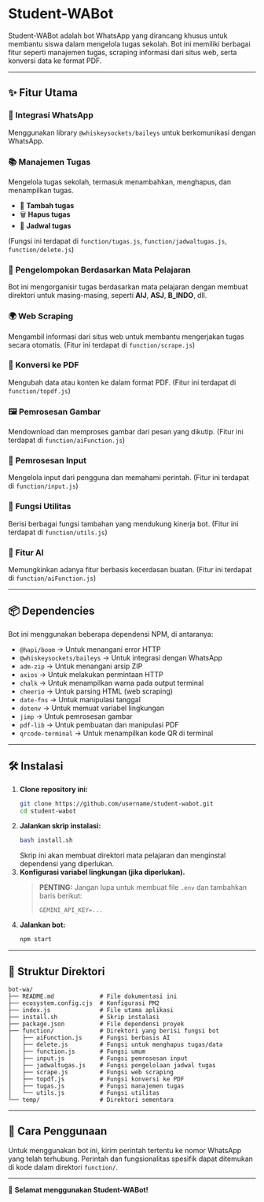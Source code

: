 # Student-WABot

Student-WABot adalah bot WhatsApp yang dirancang khusus untuk membantu siswa dalam mengelola tugas sekolah. Bot ini memiliki berbagai fitur seperti manajemen tugas, scraping informasi dari situs web, serta konversi data ke format PDF.

---

## ✨ Fitur Utama

### 🔹 Integrasi WhatsApp
Menggunakan library `@whiskeysockets/baileys` untuk berkomunikasi dengan WhatsApp.

### 📚 Manajemen Tugas
Mengelola tugas sekolah, termasuk menambahkan, menghapus, dan menampilkan tugas.
- 📌 **Tambah tugas**
- 🗑 **Hapus tugas**
- 📅 **Jadwal tugas**

(Fungsi ini terdapat di `function/tugas.js`, `function/jadwaltugas.js`, `function/delete.js`)

### 📌 Pengelompokan Berdasarkan Mata Pelajaran
Bot ini mengorganisir tugas berdasarkan mata pelajaran dengan membuat direktori untuk masing-masing, seperti **AIJ**, **ASJ**, **B\_INDO**, dll.

### 🌍 Web Scraping
Mengambil informasi dari situs web untuk membantu mengerjakan tugas secara otomatis.
(Fitur ini terdapat di `function/scrape.js`)

### 📄 Konversi ke PDF
Mengubah data atau konten ke dalam format PDF.
(Fitur ini terdapat di `function/topdf.js`)

### 🖼 Pemrosesan Gambar
Mendownload dan memproses gambar dari pesan yang dikutip.
(Fitur ini terdapat di `function/aiFunction.js`)

### 📝 Pemrosesan Input
Mengelola input dari pengguna dan memahami perintah.
(Fitur ini terdapat di `function/input.js`)

### 🔧 Fungsi Utilitas
Berisi berbagai fungsi tambahan yang mendukung kinerja bot.
(Fitur ini terdapat di `function/utils.js`)

### 🤖 Fitur AI
Memungkinkan adanya fitur berbasis kecerdasan buatan.
(Fitur ini terdapat di `function/aiFunction.js`)

---

## 📦 Dependencies
Bot ini menggunakan beberapa dependensi NPM, di antaranya:

- `@hapi/boom` → Untuk menangani error HTTP
- `@whiskeysockets/baileys` → Untuk integrasi dengan WhatsApp
- `adm-zip` → Untuk menangani arsip ZIP
- `axios` → Untuk melakukan permintaan HTTP
- `chalk` → Untuk menampilkan warna pada output terminal
- `cheerio` → Untuk parsing HTML (web scraping)
- `date-fns` → Untuk manipulasi tanggal
- `dotenv` → Untuk memuat variabel lingkungan
- `jimp` → Untuk pemrosesan gambar
- `pdf-lib` → Untuk pembuatan dan manipulasi PDF
- `qrcode-terminal` → Untuk menampilkan kode QR di terminal

---

## 🛠 Instalasi

1. **Clone repository ini:**  
   ```bash
   git clone https://github.com/username/student-wabot.git
   cd student-wabot
   ```
2. **Jalankan skrip instalasi:**  
   ```bash
   bash install.sh
   ```
   Skrip ini akan membuat direktori mata pelajaran dan menginstal dependensi yang diperlukan.
3. **Konfigurasi variabel lingkungan (jika diperlukan).**
   > **PENTING:** Jangan lupa untuk membuat file `.env` dan tambahkan baris berikut:
   > ```
   > GEMINI_API_KEY=...
   > ```
4. **Jalankan bot:**  
   ```bash
   npm start
   ```

---

## 📂 Struktur Direktori
```
bot-wa/
├── README.md             # File dokumentasi ini
├── ecosystem.config.cjs  # Konfigurasi PM2
├── index.js              # File utama aplikasi
├── install.sh            # Skrip instalasi
├── package.json          # File dependensi proyek
├── function/             # Direktori yang berisi fungsi bot
│   ├── aiFunction.js     # Fungsi berbasis AI
│   ├── delete.js         # Fungsi untuk menghapus tugas/data
│   ├── function.js       # Fungsi umum
│   ├── input.js          # Fungsi pemrosesan input
│   ├── jadwaltugas.js    # Fungsi pengelolaan jadwal tugas
│   ├── scrape.js         # Fungsi web scraping
│   ├── topdf.js          # Fungsi konversi ke PDF
│   ├── tugas.js          # Fungsi manajemen tugas
│   └── utils.js          # Fungsi utilitas
└── temp/                 # Direktori sementara
```

---

## 📖 Cara Penggunaan

Untuk menggunakan bot ini, kirim perintah tertentu ke nomor WhatsApp yang telah terhubung. Perintah dan fungsionalitas spesifik dapat ditemukan di kode dalam direktori `function/`.

---

🚀 **Selamat menggunakan Student-WABot!**

